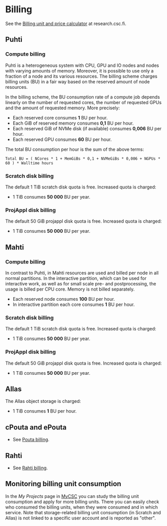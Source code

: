 # Billing

See the [Billing unit and price calculator](https://research.csc.fi/billing-and-monitoring#buc)
at research.csc.fi.

## Puhti

### Compute billing

Puhti is a heterogeneous system with CPU, GPU and IO nodes and nodes with
varying amounts of memory. Moreover, it is possible to use only a fraction of a
node and its various resources. The billing scheme charges billing units (BU)
in a fair way based on the reserved amount of node resources.

In the billing scheme, the BU consumption rate of a compute job depends
linearly on the number of requested cores, the number of requested GPUs and the
amount of requested memory. More precisely:

 * Each reserved core consumes **1** BU per hour.
 * Each GiB of reserved memory consumes **0,1** BU per hour.
 * Each reserved GiB of NVMe disk (if available) consumes **0,006** BU per hour.
 * Each reserved GPU consumes **60** BU per hour.

The total BU consumption per hour is the sum of the above terms:

` Total BU = ( NCores * 1 + MemGiBs * 0,1 + NVMeGiBs * 0,006 + NGPUs * 60 ) * Walltime hours `

### Scratch disk billing

The default 1 TiB scratch disk quota is free. Increased quota is charged:

* 1 TiB consumes **50 000** BU per year.

### ProjAppl disk billing

The default 50 GiB projappl disk quota is free. Increased quota is charged:

* 1 TiB consumes **50 000** BU per year.

## Mahti

### Compute billing

In contrast to Puhti, in Mahti resources are used and billed per node in all
normal partitions. In the interactive partition, which can be used for
interactive work, as well as for small scale pre- and postprocessing, the usage
is billed per CPU core. Memory is not billed separately.

 * Each reserved node consumes **100** BU per hour.
 * In interactive partition each core consumes **1** BU per hour.

### Scratch disk billing

The default 1 TiB scratch disk quota is free. Increased quota is charged:

* 1 TiB consumes **50 000** BU per year.

### ProjAppl disk billing

The default 50 GiB projappl disk quota is free. Increased quota is charged:

* 1 TiB consumes **50 000** BU per year.

## Allas

The Allas object storage is charged:

* 1 TiB consumes **1** BU per hour.

## cPouta and ePouta

* See [Pouta billing](../cloud/pouta/accounting.md).

## Rahti

* See [Rahti billing](../cloud/rahti/billing.md).

## Monitoring billing unit consumption

In the _My Projects_ page in [MyCSC](https://my.csc.fi) you can study the
billing unit consumption and apply for more billing units. There you can easily
check who consumed the billing units, when they were consumed and in which
service. Note that storage-related billing unit consumption (in Scratch and
Allas) is not linked to a specific user account and is reported as "other".
